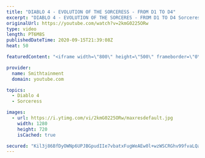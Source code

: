 ```yaml
---
title: "DIABLO 4 - EVOLUTION OF THE SORCERESS - FROM D1 TO D4"
excerpt: "DIABLO 4 - EVOLUTION OF THE SORCERES - FROM D1 TO D4 Sorceresses are of the Zann Esu Clan. Athletic, affable, and self-assured, Sorceresses hardly ..."
originalUrl: https://youtube.com/watch?v=2kmG0225ORw
type: video
length: PT6M8S
publishedDateTime: 2020-09-15T21:39:08Z
heat: 50

featuredContent: "<iframe width=\"800\" height=\"500\" frameborder=\"0\" src=\"https://www.youtube.com/embed/2kmG0225ORw\" allow=\"accelerometer; autoplay; encrypted-media; gyroscope; picture-in-picture\" allowfullscreen></iframe>"

provider:
  name: Smithtainment
  domain: youtube.com

topics:
  - Diablo 4
  - Sorceress

images:
  - url: https://i.ytimg.com/vi/2kmG0225ORw/maxresdefault.jpg
    width: 1280
    height: 720
    isCached: true

secured: "Kil3j86BfDyOWNp6UPJBGpudIIe7vbatxFugWeAEw0l+wzWSCRGhv99fvaLQahjyfynKV/85Eo6gXYCAZIovjzh+U+anyglEMgbrB/btC4HbkLtOOY/NBGSedOXGjBBbhe4TtOf5LQmrA7MrDiNkqAmWWgRBoyPoLR5VMIX1zCimSgBZpuxhUUyqPlfKwuUao9lpA1w9M54j6KJ0TqWEmup/5PHE9OwLcviciAIZNJ6ZAUerfwcJDNiBkIyHugG0kPTLvRTnNEaOAm8w+JhCtqL7Dh9jayVa/ZS/+mcqot5VT+slSDpCV7a1eepit5rpPfpfb8+ZyO0ic+01qShetz2xKEP/qJib4gI6fnSFEOPnoLDjQXGyjYazrhfwVwlrv2DtZfUJfcYou8jEMIQRoK0hib6M5dbXoWTT7tQXnz0=;g7KjaJsJEjmB9sy4QdT9Lw=="
---
```


